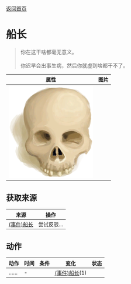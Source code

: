 [返回首页](index.md)  
# 船长  
> 你在这干啥都毫无意义。<br><br>你迟早会出事生病，然后你就虚到啥都干不了。  
  
  属性  |   图片   
 ----  |  ----:   
   |  ![](Sprite/Skull.png)   
  
## 获取来源  
来源  |  操作  
----  |  ----  
[(事件)船长](Event_CaptainSpecial1c.md)  |  尝试反驳…  
## 动作  
动作  |  时间  |  条件  |  变化  |  状态  
----  |  ----  |  ----  |  ----  |  ----  
……  |  -  |    |  [(事件)船长](Event_CaptainSpecial1e.md)(1)  |    

